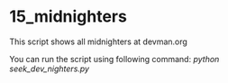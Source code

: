 # 15_midnighters

This script shows all midnighters at devman.org

You can run the script using following command: _python seek_dev_nighters.py_